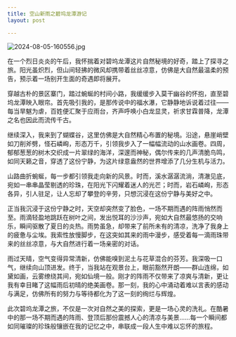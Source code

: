 ```yaml
---
title: 空山新雨之碧坞龙潭游记
layout: post

---
```


![2024-08-05-160556.jpg](http://hijoe.net/assets/2024-08-05-160556.jpg)
      
在一个烈日炎炎的午后，我怀揣着对碧坞龙潭这片自然秘境的好奇，踏上了探寻之旅。阳光虽炽烈，但山间轻拂的微风却携带着丝丝凉意，仿佛是大自然最温柔的预告，预示着一场别开生面的奇遇即将展开。

穿越古朴的景区寨门，踏过蜿蜒的村间小路，我缓缓步入莫干幽谷的怀抱，直至碧坞龙潭映入眼帘。首先吸引我的，是那传说中的福水瀑，它静静地诉说着过往——每当旱魃为虐，百姓便汇聚于应雨台，齐声呼唤小白龙显灵，祈求甘霖普降，龙潭之名也因此而流传千古。

继续深入，我来到了蝴蝶谷，这里仿佛是大自然精心布置的秘境。沿途，悬崖峭壁如刀削斧劈，怪石嶙峋，形态万千，引领我步入了一幅幅流动的山水画卷。四周，郁郁葱葱的树木交织成一片翠绿的海洋，深邃而神秘，偶尔传来的几声清脆鸟鸣，如同天籁之音，穿透了这份宁静，为这片绿意盎然的世界增添了几分生机与活力。

山路曲折蜿蜒，每一步都引领我走向新的风景。时而，溪水潺潺流淌，清澈见底，宛如一串串晶莹剔透的珍珠，在阳光下闪耀着迷人的光芒；时而，岩石嶙峋，形态各异，引人驻足，让人忘却了攀登的辛劳，只想沉浸在这份宁静与美好之中。

正当我沉浸于这份宁静之时，天空却突然变了脸色，一场不期而遇的阵雨悄然而至。雨滴轻盈地跳跃在树叶之间，发出悦耳的沙沙声，宛如大自然最悠扬的交响乐，瞬间驱散了夏日的炎热。雨势虽急，却带来了前所未有的清凉，洗净了我身上的疲惫与尘埃。我索性放慢脚步，在这突如其来的雨中漫步，感受着每一滴雨珠带来的丝丝凉意，与大自然进行着一场亲密的对话。

雨过天晴，空气变得异常清新，仿佛能嗅到泥土与花草混合的芬芳。我深吸一口气，继续向山顶进发。终于，当我站在观景台上，眼前豁然开朗——群山连绵，如黛如画，云雾缭绕其间，宛如仙境一般。刚才的阵雨不仅带来了凉爽与清新，更让我有幸目睹了这幅雨后初晴的绝美画卷。那一刻，我的心中涌动着难以言表的感动与满足，仿佛所有的努力与等待都化为了这一刻的绚烂与辉煌。

此次碧坞龙潭之旅，不仅是一次对自然之美的探索，更是一场心灵的洗礼。在酷暑中的那一场不期而遇的阵雨、登顶后那份震撼人心的清凉与美景……每一个瞬间都如同璀璨的珍珠般镶嵌在我的记忆之中，串联成一段人生中难以忘怀的旅程。
